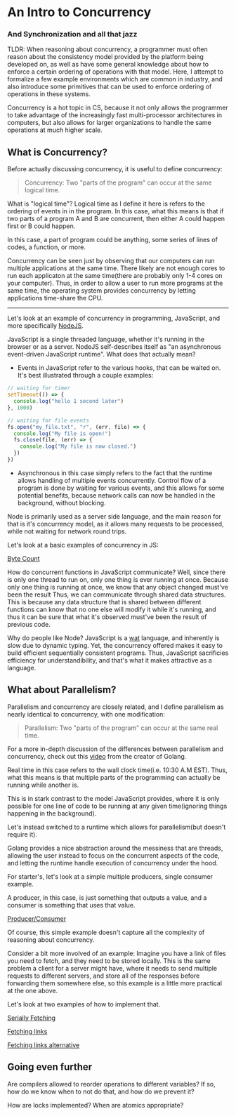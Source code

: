 # An Intro to Concurrency
### And Synchronization and all that jazz

TLDR:
When reasoning about concurrency, a programmer must often reason about the consistency
model provided by the platform being developed on, as well as have some general knowledge about
how to enforce a certain ordering of operations with that model. Here, I attempt to
formalize a few example environments which are common in industry, and also introduce some
primitives that can be used to enforce ordering of operations in these systems.

Concurrency is a hot topic in CS, because it not only allows the
programmer to take advantage of the increasingly fast multi-processor architectures in
computers, but also allows for larger organizations to handle the same operations
at much higher scale.

## What is Concurrency?

Before actually discussing concurrency, it is useful to define concurrency:

> Concurrency:
> Two "parts of the program" can occur at the same logical time.

What is "logical time"? Logical time as I define it here is refers to the ordering of events in
in the program. In this case, what this means is that if two parts of a program A and B are
concurrent, then either A could happen first or B could happen.

In this case, a part of program could be anything, some series of lines of codes, a function, or
more.

Concurrency can be seen just by observing that our computers can run multiple applications at
the same time. There likely are not enough cores to run each applicaton at the same time(there
are probably only 1-4 cores on your computer). Thus, in order to allow a user to run more
programs at the same time, the operating system provides concurrency by letting applications
time-share the CPU.

---

Let's look at an example of concurrency in programming, JavaScript,
and more specifically [NodeJS](https://nodejs.org/en/).

JavaScript is a single threaded language, whether it's running in the browser or as a server.
NodeJS self-describes itself as "an asynchronous event-driven JavaScript runtime". What does
that actually mean?

- Events in JavaScript refer to the various hooks, that can be waited on. It's best illustrated
  through a couple examples:
```javascript
// waiting for timer
setTimeout(() => {
  console.log("hello 1 second later")
}, 1000)

// waiting for file events
fs.open("my_file.txt", "r", (err, file) => {
  console.log("My file is open!")
  fs.close(file, (err) => {
    console.log("My file is now closed.")
  })
})
```
- Asynchronous in this case simply refers to the fact that the runtime allows handling of
  multiple events concurrently. Control flow of a program is done by waiting for various events,
  and this allows for some potential benefits, because network calls can now be handled in the
  background, without blocking.

Node is primarily used as a server side language, and the main reason for that is it's
concurrency model, as it allows many requests to be processed, while not waiting for network
round trips.

Let's look at a basic examples of concurrency in JS:

[Byte Count](wc.js)

How do concurrent functions in JavaScript communicate? Well, since there is only one thread to
run on, only one thing is ever running at once. Because only one thing is running at once, we
know that any object changed must've been the result Thus, we can communicate through shared data
structures. This is because any data structure that is shared between different functions can
know that no one else will modify it while it's running, and thus it can be sure that what it's
observed must've been the result of previous code.

Why do people like Node? JavaScript is a [wat](https://www.destroyallsoftware.com/talks/wat)
language, and inherently is slow due to dynamic typing. Yet, the concurrency offered makes it
easy to build efficient sequentially consistent programs. Thus, JavaScript sacrificies
efficiency for understandibility, and that's what it makes attractive as a language.

## What about Parallelism?

Parallelism and concurrency are closely related, and I define parallelism as nearly identical to
concurrency, with one modification:

> Parallelism:
> Two "parts of the program" can occur at the same real time.

For a more in-depth discussion of the differences between parallelism and concurrency, check out this
[video](https://www.youtube.com/watch?v=cN_DpYBzKso) from the creator of Golang.

Real time in this case refers to the wall clock time(i.e. 10:30 A.M EST). Thus, what this means
is that multiple parts of the programming can actually be running while another is.

This is in stark contrast to the model JavaScript provides, where it is only possible for one
line of code to be running at any given time(ignoring things happening in the background).

Let's instead switched to a runtime which allows for parallelism(but doesn't require it).

Golang provides a nice abstraction around the messiness that are threads, allowing the user
instead to focus on the concurrent aspects of the code, and letting the runtime handle execution
of concurrency under the hood.

For starter's, let's look at a simple multiple producers, single consumer example.

A producer, in this case, is just something that outputs a value, and a consumer is something
that uses that value.

[Producer/Consumer](prod_con.go)

Of course, this simple example doesn't capture all the complexity of reasoning about
concurrency.

Consider a bit more involved of an example:
Imagine you have a link of files you need to fetch, and they need to be stored locally.
This is the same problem a client for a server might have, where it needs to send multiple
requests to different servers, and store all of the responses before forwarding them somewhere
else, so this example is a little more practical at the one above.

Let's look at two examples of how to implement that.

[Serially Fetching](naive_fetch.go)

[Fetching links](fetch_stuff.go)

[Fetching links alternative](fetch_stuff2.go)

## Going even further

Are compilers allowed to reorder operations to different variables?
If so, how do we know when to not do that, and how do we prevent it?

How are locks implemented?
When are atomics appropriate?

<!---
TODO add bit about compilers, reorderings, atomics and fences in golang
-->


